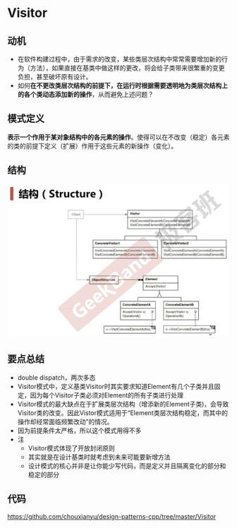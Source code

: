 # Visitor

## 动机

* 在软件构建过程中，由于需求的改变，某些类层次结构中常常需要增加新的行为（方法），如果直接在基类中做这样的更改，将会给子类带来很繁重的变更负担，甚至破坏原有设计。
* 如何**在不更改类层次结构的前提下，在运行时根据需要透明地为类层次结构上的各个类动态添加新的操作**，从而避免上述问题？

## 模式定义

**表示一个作用于某对象结构中的各元素的操作**。使得可以在不改变（稳定）各元素的类的前提下定义（扩展）作用于这些元素的新操作（变化）。

## 结构

![](./images/Visitor.png)

## 要点总结

* double dispatch，两次多态
* Visitor模式中，定义基类Visitor时其实要求知道Element有几个子类并且固定，因为每个Visitor子类必须对Element的所有子类进行处理
* Visitor模式的最大缺点在于扩展类层次结构（增添新的Element子类)，会导致Visitor类的改变。因此Vistor模式适用于“Element类层次结构稳定，而其中的操作却经常面临频繁改动”的情况。
* 因为前提条件太严格，所以这个模式用得不多
* 注
  * Visitor模式体现了开放封闭原则
  * 其实就是在设计基类时就考虑到未来可能要新增方法
  * 设计模式的核心并非是让你能少写代码，而是定义并且隔离变化的部分和稳定的部分

## 代码

https://github.com/chouxianyu/design-patterns-cpp/tree/master/Visitor
